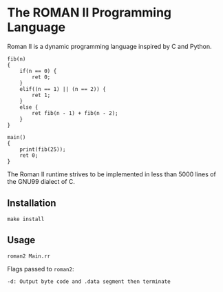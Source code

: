 # The ROMAN II Programming Language

Roman II is a dynamic programming language inspired by C and Python.


```
fib(n)
{
    if(n == 0) {
        ret 0;
    }
    elif((n == 1) || (n == 2)) {
        ret 1;
    }
    else {
        ret fib(n - 1) + fib(n - 2);
    }
}

main()
{
    print(fib(25));
    ret 0;
}
```

The Roman II runtime strives to be implemented in less than 5000 lines
of the GNU99 dialect of C.

## Installation

```
make install
```

## Usage

```
roman2 Main.rr
```
Flags passed to `roman2`:

```
-d: Output byte code and .data segment then terminate
```

